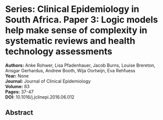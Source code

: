 # Series: Clinical Epidemiology in South Africa. Paper 3: Logic models help make sense of complexity in systematic reviews and health technology assessments

**Authors:** Anke Rohwer, Lisa Pfadenhauer, Jacob Burns, Louise Brereton, Ansgar Gerhardus, Andrew Booth, Wija Oortwijn, Eva Rehfuess  
**Year:** None  
**Journal:** Journal of Clinical Epidemiology  
**Volume:** 83  
**Pages:** 37-47  
**DOI:** 10.1016/j.jclinepi.2016.06.012  

## Abstract


